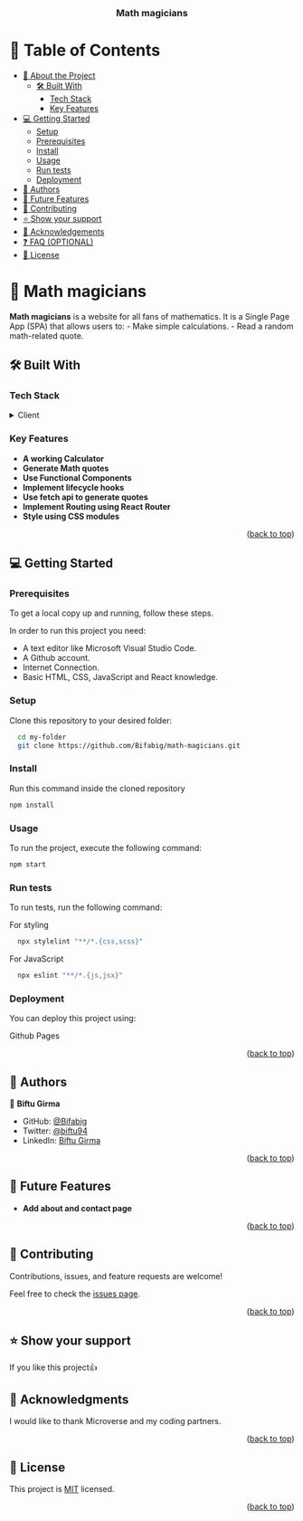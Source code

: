 <a name="readme-top"></a>

<div align="center">
  
  <br/>

  <h3><b>Math magicians</b></h3>

</div>

<!-- TABLE OF CONTENTS -->

# 📗 Table of Contents

- [📖 About the Project](#about-project)
  - [🛠 Built With](#built-with)
    - [Tech Stack](#tech-stack)
    - [Key Features](#key-features)
- [💻 Getting Started](#getting-started)
  - [Setup](#setup)
  - [Prerequisites](#prerequisites)
  - [Install](#install)
  - [Usage](#usage)
  - [Run tests](#run-tests)
  - [Deployment](#triangular_flag_on_post-deployment)
- [👥 Authors](#authors)
- [🔭 Future Features](#future-features)
- [🤝 Contributing](#contributing)
- [⭐️ Show your support](#support)
- [🙏 Acknowledgements](#acknowledgements)
- [❓ FAQ (OPTIONAL)](#faq)
- [📝 License](#license)

<!-- PROJECT DESCRIPTION -->

# 📖 Math magicians <a name="about-project"></a>

<!-- > Describe your project in 1 or 2 sentences. -->

**Math magicians** is a website for all fans of mathematics. It is a Single Page App (SPA) that allows users to: - Make simple calculations. - Read a random math-related quote.

## 🛠 Built With <a name="built-with"></a>

### Tech Stack <a name="tech-stack"></a>

<!-- > Describe the tech stack and include only the relevant sections that apply to your project. -->

<details>
  <summary>Client</summary>
  <ul>
    <li><a href="https://react.dev/">ReactJS</a></li>
  </ul>
</details>

<!-- Features -->

### Key Features <a name="key-features"></a>

- **A working Calculator**
- **Generate Math quotes**
- **Use Functional Components**
- **Implement lifecycle hooks**
- **Use fetch api to generate quotes**
- **Implement Routing using React Router**
- **Style using CSS modules**

<!-- > Describe between 1-3 key features of the application. -->

<p align="right">(<a href="#readme-top">back to top</a>)</p>

<!-- GETTING STARTED -->

## 💻 Getting Started <a name="getting-started"></a>

<!-- > Describe how a new developer could make use of your project. -->

### Prerequisites

To get a local copy up and running, follow these steps.

In order to run this project you need:

- A text editor like Microsoft Visual Studio Code.
- A Github account.
- Internet Connection.
- Basic HTML, CSS, JavaScript and React knowledge.

### Setup

Clone this repository to your desired folder:

```sh
  cd my-folder
  git clone https://github.com/Bifabig/math-magicians.git
```

### Install

Run this command inside the cloned repository

```sh
npm install
```

### Usage

To run the project, execute the following command:

```sh
npm start
```

### Run tests

To run tests, run the following command:

For styling

```sh
  npx stylelint "**/*.{css,scss}"
```

For JavaScript

```sh
  npx eslint "**/*.{js,jsx}"
```

### Deployment

You can deploy this project using:

Github Pages

<p align="right">(<a href="#readme-top">back to top</a>)</p>

<!-- AUTHORS -->

## 👥 Authors <a name="authors"></a>

<!-- > Mention all of the collaborators of this project. -->

👤 **Biftu Girma**

- GitHub: [@Bifabig](https://github.com/Bifabig)
- Twitter: [@biftu94](https://twitter.com/biftu94)
- LinkedIn: [Biftu Girma](https://www.linkedin.com/in/biftu-girma-3598a8126/)

<p align="right">(<a href="#readme-top">back to top</a>)</p>

## 🔭 Future Features <a name="future-features"></a>

- **Add about and contact page**

<!-- > Mention future features. -->

<p align="right">(<a href="#readme-top">back to top</a>)</p>

<!-- CONTRIBUTING -->

## 🤝 Contributing <a name="contributing"></a>

Contributions, issues, and feature requests are welcome!

Feel free to check the [issues page](../../issues/).

<p align="right">(<a href="#readme-top">back to top</a>)</p>

<!-- SUPPORT -->

## ⭐️ Show your support <a name="support"></a>

If you like this project:thumbsup:

<!-- ACKNOWLEDGEMENTS -->

## 🙏 Acknowledgments <a name="acknowledgements"></a>

<!-- > Give credit to everyone who inspired your codebase. -->

I would like to thank Microverse and my coding partners.

<p align="right">(<a href="#readme-top">back to top</a>)</p>

<!-- LICENSE -->

## 📝 License <a name="license"></a>

This project is [MIT](./LICENSE) licensed.

<p align="right">(<a href="#readme-top">back to top</a>)</p>
